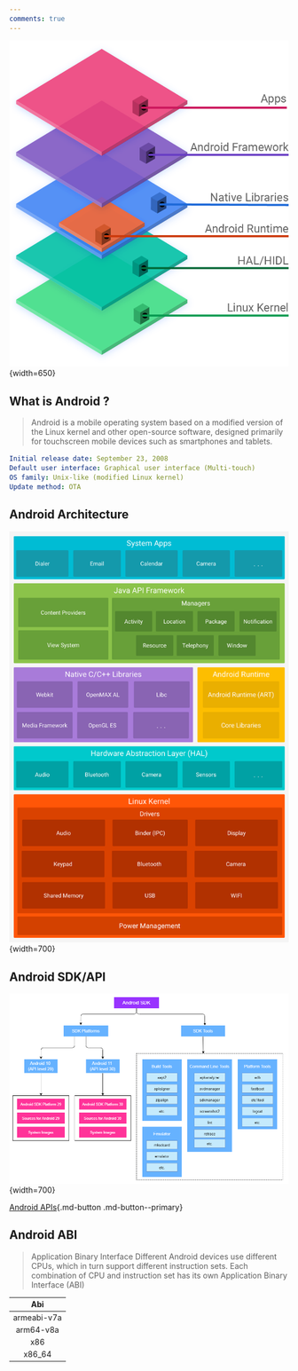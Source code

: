 ```yaml
---
comments: true
---
```


![andorid](../assets/android_stack_720.png){width=650}
## What is Android ?
>Android is a mobile operating system based on a modified version of the Linux kernel and other open-source software, designed primarily for touchscreen mobile devices such as smartphones and tablets.

```yaml
Initial release date: September 23, 2008
Default user interface: Graphical user interface (Multi-touch)
OS family: Unix-like (modified Linux kernel)
Update method: OTA
```

## Android Architecture
![model](../assets/osi_model.png){width=700}

## Android SDK/API
![model](../assets/Screenshot%20from%202022-11-04%2018-03-38.png){width=700}
<!-- ![api](){width=700} -->

[Android APIs](https://apilevels.com){.md-button .md-button--primary}

## Android ABI
> Application Binary Interface
>Different Android devices use different CPUs, which in turn support different instruction sets. Each combination of CPU and instruction set has its own Application Binary Interface (ABI)

|Abi|
|:-:|
|armeabi-v7a|
|arm64-v8a|
|x86|
|x86_64|